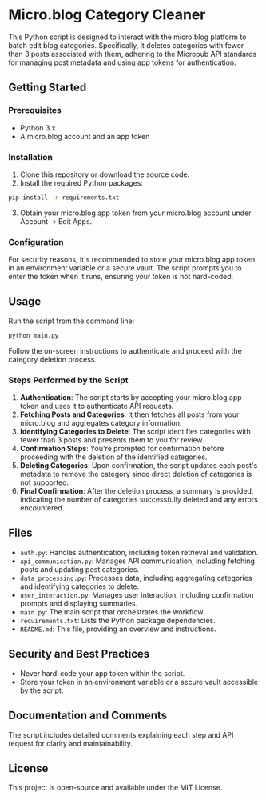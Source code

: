 # Micro.blog Category Cleaner

This Python script is designed to interact with the micro.blog platform to batch edit blog categories. Specifically, it deletes categories with fewer than 3 posts associated with them, adhering to the Micropub API standards for managing post metadata and using app tokens for authentication.

## Getting Started

### Prerequisites

- Python 3.x
- A micro.blog account and an app token

### Installation

1. Clone this repository or download the source code.
2. Install the required Python packages:

```bash
pip install -r requirements.txt
```

3. Obtain your micro.blog app token from your micro.blog account under Account → Edit Apps.

### Configuration

For security reasons, it's recommended to store your micro.blog app token in an environment variable or a secure vault. The script prompts you to enter the token when it runs, ensuring your token is not hard-coded.

## Usage

Run the script from the command line:

```bash
python main.py
```

Follow the on-screen instructions to authenticate and proceed with the category deletion process.

### Steps Performed by the Script

1. **Authentication**: The script starts by accepting your micro.blog app token and uses it to authenticate API requests.
2. **Fetching Posts and Categories**: It then fetches all posts from your micro.blog and aggregates category information.
3. **Identifying Categories to Delete**: The script identifies categories with fewer than 3 posts and presents them to you for review.
4. **Confirmation Steps**: You're prompted for confirmation before proceeding with the deletion of the identified categories.
5. **Deleting Categories**: Upon confirmation, the script updates each post's metadata to remove the category since direct deletion of categories is not supported.
6. **Final Confirmation**: After the deletion process, a summary is provided, indicating the number of categories successfully deleted and any errors encountered.

## Files

- `auth.py`: Handles authentication, including token retrieval and validation.
- `api_communication.py`: Manages API communication, including fetching posts and updating post categories.
- `data_processing.py`: Processes data, including aggregating categories and identifying categories to delete.
- `user_interaction.py`: Manages user interaction, including confirmation prompts and displaying summaries.
- `main.py`: The main script that orchestrates the workflow.
- `requirements.txt`: Lists the Python package dependencies.
- `README.md`: This file, providing an overview and instructions.

## Security and Best Practices

- Never hard-code your app token within the script.
- Store your token in an environment variable or a secure vault accessible by the script.

## Documentation and Comments

The script includes detailed comments explaining each step and API request for clarity and maintainability.

## License

This project is open-source and available under the MIT License.

